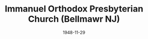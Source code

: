 ---
date: &id001 1948-11-29
end_date: null
location:
  address: Park Drive at Market Street
  city: Bellmawr
  state: NJ
minister:
- end: 1951-01-01
  name: Robert W. Eckardt
  start: 1949-01-01
  type: Pastor
- end: 1960-01-01
  name: Albert Edwards, III
  start: 1952-01-01
  type: Pastor
- end: 1965-01-01
  name: Howard Hart
  start: 1962-01-01
  type: Pastor
- end: 1979-01-01
  name: Kenneth Meilahn
  start: 1966-01-01
  type: Pastor
- end: 1986-01-01
  name: Robert Tanzie
  start: 1980-01-01
  type: Pastor
- end: null
  name: Thomas Church
  start: 1987-01-01
  type: Pastor
- end: 2007-01-01
  name: David Harr
  start: 2002-01-01
  type: Associate Pastor
- end: 2014-01-01
  name: Carl McDaniel
  start: 2010-01-01
  type: Associate Pastor
- end: null
  name: Matthew D. Cole
  start: 2015-01-01
  type: Associate Pastor
ministers:
- Robert W. Eckardt
- Albert Edwards, III
- Howard Hart
- Kenneth Meilahn
- Robert Tanzie
- Thomas Church
- David Harr
- Carl McDaniel
- Matthew D. Cole
name: Immanuel Orthodox Presbyterian Church
names:
- end: null
  name: Immanuel Orthodox Presbyterian Church
  start: 1948-11-29
origination_date: *id001
raw_data: "NEW JERSEY Bellmawr\nImmanuel Orthodox Presbyterian Church  (November 29,\
  \ 1948\u2013 )\nPark Drive at Market Street\nPastors: Robert W. Eckardt, 1949\u2013\
  51\nAlbert Edwards, III, 1952\u201360\nHoward Hart, 1962\u201365\nKenneth Meilahn,\
  \ 1966\u201379\nRobert Tanzie, 1980\u201386\nThomas Church, 1987\u2013\nAssoc. Pastors:\
  \ David Harr, 2002\u20137\nCarl McDaniel, 2010\u201314\nMatthew D. Cole, 2015\u2013"
received_from: null
states:
- NJ
status:
  active: true
  end_date: null
  reason: null
  received_from: null
  withdrawal_to: null
title: Immanuel Orthodox Presbyterian Church (Bellmawr NJ)
year_established:
- 1948

---